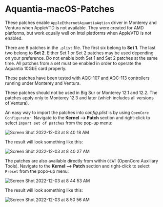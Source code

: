 # Aquantia-macOS-Patches
These patches enable `AppleEthernetAquantiaAqtion` driver in Monterey and Ventura when AppleVTD is not available. They were created for AMD platforms, but work equally well on Intel platforms when AppleVTD is not enabled.

There are 8 patches in the `.plist` file. The first six belong to **Set 1**. The last two belong to **Set 2**. Either Set 1 or Set 2 patches may be used depending on your preference. Do not enable both Set 1 and Set 2 patches at the same time. All patches from a set must be enabled in order to operate the Aquantia 10GbE card properly.

These patches have been tested with AQC-107 and AQC-113 controllers running under Monterey and Ventura. 

These patches should not be used in Big Sur or Monterey 12.1 and 12.2. The patches apply only to Monterey 12.3 and later (which includes all versions of Ventura).

An easy way to import the patches into *config.plist* is by using `OpenCore Configurator`. Navigate to the **Kernel --> Patch** section and right-click to select `Import set of patches` from the pop-up menu:


![Screen Shot 2022-12-03 at 8 40 18 AM](https://user-images.githubusercontent.com/48335376/205451692-7b40fd63-aa6a-4126-b7e7-b0dface3c79b.png)

The result will look something like this:


![Screen Shot 2022-12-03 at 8 40 27 AM](https://user-images.githubusercontent.com/48335376/205451761-99b75cca-2608-40a5-ab45-2a48735174b1.png)

The patches are also available directly from within `OCAT` (OpenCore Auxiliary Tools). Navigate to the **Kernel --> Patch** section and right-click to select `Preset` from the popo-up menu:

![Screen Shot 2022-12-03 at 8 44 53 AM](https://user-images.githubusercontent.com/48335376/205451855-e9be71c5-bd65-490c-880c-ba8d5e82436b.png)

The result will look something like this:


![Screen Shot 2022-12-03 at 8 50 56 AM](https://user-images.githubusercontent.com/48335376/205452121-45ea9178-1ce9-4012-8b17-a3eabfda20df.png)

